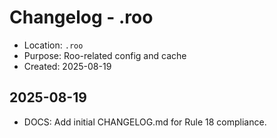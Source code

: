 # Changelog - .roo

- Location: `.roo`
- Purpose: Roo-related config and cache
- Created: 2025-08-19

## 2025-08-19
- DOCS: Add initial CHANGELOG.md for Rule 18 compliance.

